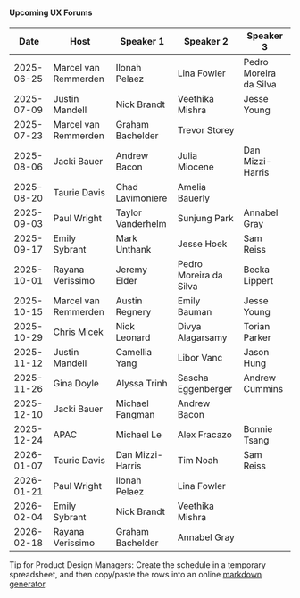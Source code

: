 <!-- markdownlint-disable-next-line MD041 -->
#### Upcoming UX Forums

| Date       | Host                 | Speaker 1              | Speaker 2              | Speaker 3              |
|------------|----------------------|------------------------|------------------------|------------------------|
| 2025-06-25 | Marcel van Remmerden | Ilonah Pelaez          | Lina Fowler            | Pedro Moreira da Silva |
| 2025-07-09 | Justin Mandell       | Nick Brandt            | Veethika Mishra        | Jesse Young            |
| 2025-07-23 | Marcel van Remmerden | Graham Bachelder       | Trevor Storey          |                        |
| 2025-08-06 | Jacki Bauer          | Andrew Bacon           | Julia Miocene          | Dan Mizzi-Harris       |
| 2025-08-20 | Taurie Davis         | Chad Lavimoniere       | Amelia Bauerly         |                        |
| 2025-09-03 | Paul Wright          | Taylor Vanderhelm      | Sunjung Park           | Annabel Gray           |
| 2025-09-17 | Emily Sybrant        | Mark Unthank           | Jesse Hoek             | Sam Reiss              |
| 2025-10-01 | Rayana Verissimo     | Jeremy Elder           | Pedro Moreira da Silva | Becka Lippert          |
| 2025-10-15 | Marcel van Remmerden | Austin Regnery         | Emily Bauman           | Jesse Young            |
| 2025-10-29 | Chris Micek          | Nick Leonard           | Divya Alagarsamy       | Torian Parker          |
| 2025-11-12 | Justin Mandell       | Camellia Yang          | Libor Vanc             | Jason Hung             |
| 2025-11-26 | Gina Doyle           | Alyssa Trinh           | Sascha Eggenberger     | Andrew Cummins         |
| 2025-12-10 | Jacki Bauer          | Michael Fangman        | Andrew Bacon           |                        |
| 2025-12-24 | APAC                 | Michael Le             | Alex Fracazo           | Bonnie Tsang           |
| 2026-01-07 | Taurie Davis         | Dan Mizzi-Harris       | Tim Noah               | Sam Reiss              |
| 2026-01-21 | Paul Wright          | Ilonah Pelaez          | Lina Fowler            |                        |
| 2026-02-04 | Emily Sybrant        | Nick Brandt            | Veethika Mishra        |                        |
| 2026-02-18 | Rayana Verissimo     | Graham Bachelder       | Annabel Gray           |                        |

Tip for Product Design Managers: Create the schedule in a temporary spreadsheet, and then copy/paste the rows into an online [markdown generator](https://www.google.com/search?q=copy-table-in-excel-and-paste-as-a-markdown-table).
